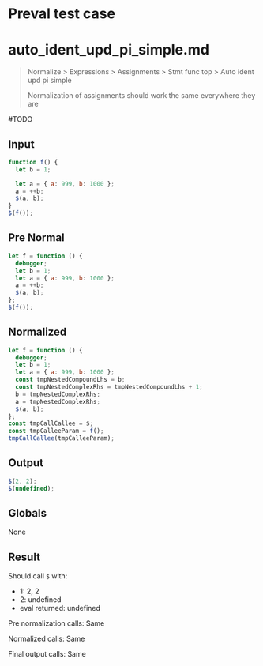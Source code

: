 # Preval test case

# auto_ident_upd_pi_simple.md

> Normalize > Expressions > Assignments > Stmt func top > Auto ident upd pi simple
>
> Normalization of assignments should work the same everywhere they are

#TODO

## Input

`````js filename=intro
function f() {
  let b = 1;

  let a = { a: 999, b: 1000 };
  a = ++b;
  $(a, b);
}
$(f());
`````

## Pre Normal

`````js filename=intro
let f = function () {
  debugger;
  let b = 1;
  let a = { a: 999, b: 1000 };
  a = ++b;
  $(a, b);
};
$(f());
`````

## Normalized

`````js filename=intro
let f = function () {
  debugger;
  let b = 1;
  let a = { a: 999, b: 1000 };
  const tmpNestedCompoundLhs = b;
  const tmpNestedComplexRhs = tmpNestedCompoundLhs + 1;
  b = tmpNestedComplexRhs;
  a = tmpNestedComplexRhs;
  $(a, b);
};
const tmpCallCallee = $;
const tmpCalleeParam = f();
tmpCallCallee(tmpCalleeParam);
`````

## Output

`````js filename=intro
$(2, 2);
$(undefined);
`````

## Globals

None

## Result

Should call `$` with:
 - 1: 2, 2
 - 2: undefined
 - eval returned: undefined

Pre normalization calls: Same

Normalized calls: Same

Final output calls: Same
